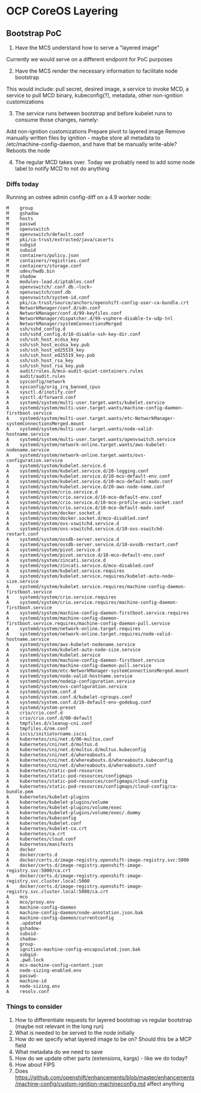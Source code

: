 # OCP CoreOS Layering

## Bootstrap PoC

1. Have the MCS understand how to serve a "layered image"

Currently we would serve on a different endpoint for PoC purposes

2. Have the MCS render the necessary information to facilitate node bootstrap

This would include: pull secret, desired image, a service to invoke MCD, a service to pull MCD binary, kubeconfig(?), metadata, other non-ignition customizations

3. The service runs between bootstrap and before kubelet runs to consume those changes, namely:

Add non-ignition customizations
Prepare pivot to layered image
Remove manually written files by ignition - maybe store all metadata to /etc/machine-config-daemon, and have that be manually write-able?
Reboots the node

4. The regular MCD takes over. Today we probably need to add some node label to notify MCD to not do anything

### Diffs today

Running an ostree admin config-diff on a 4.9 worker node:

```
M    group
M    gshadow
M    hosts
M    passwd
M    openvswitch
M    openvswitch/default.conf
M    pki/ca-trust/extracted/java/cacerts
M    subgid
M    subuid
M    containers/policy.json
M    containers/registries.conf
M    containers/storage.conf
M    udev/hwdb.bin
M    shadow
A    modules-load.d/iptables.conf
A    openvswitch/.conf.db.~lock~
A    openvswitch/conf.db
A    openvswitch/system-id.conf
A    pki/ca-trust/source/anchors/openshift-config-user-ca-bundle.crt
A    NetworkManager/conf.d/sdn.conf
A    NetworkManager/conf.d/99-keyfiles.conf
A    NetworkManager/dispatcher.d/99-vsphere-disable-tx-udp-tnl
A    NetworkManager/systemConnectionsMerged
A    ssh/sshd_config.d
A    ssh/sshd_config.d/10-disable-ssh-key-dir.conf
A    ssh/ssh_host_ecdsa_key
A    ssh/ssh_host_ecdsa_key.pub
A    ssh/ssh_host_ed25519_key
A    ssh/ssh_host_ed25519_key.pub
A    ssh/ssh_host_rsa_key
A    ssh/ssh_host_rsa_key.pub
A    audit/rules.d/mco-audit-quiet-containers.rules
A    audit/audit.rules
A    sysconfig/network
A    sysconfig/orig_irq_banned_cpus
A    sysctl.d/inotify.conf
A    sysctl.d/forward.conf
A    systemd/system/multi-user.target.wants/kubelet.service
A    systemd/system/multi-user.target.wants/machine-config-daemon-firstboot.service
A    systemd/system/multi-user.target.wants/etc-NetworkManager-systemConnectionsMerged.mount
A    systemd/system/multi-user.target.wants/node-valid-hostname.service
A    systemd/system/multi-user.target.wants/openvswitch.service
A    systemd/system/network-online.target.wants/aws-kubelet-nodename.service
A    systemd/system/network-online.target.wants/ovs-configuration.service
A    systemd/system/kubelet.service.d
A    systemd/system/kubelet.service.d/20-logging.conf
A    systemd/system/kubelet.service.d/10-mco-default-env.conf
A    systemd/system/kubelet.service.d/10-mco-default-madv.conf
A    systemd/system/kubelet.service.d/20-aws-node-name.conf
A    systemd/system/crio.service.d
A    systemd/system/crio.service.d/10-mco-default-env.conf
A    systemd/system/crio.service.d/10-mco-profile-unix-socket.conf
A    systemd/system/crio.service.d/10-mco-default-madv.conf
A    systemd/system/docker.socket.d
A    systemd/system/docker.socket.d/mco-disabled.conf
A    systemd/system/ovs-vswitchd.service.d
A    systemd/system/ovs-vswitchd.service.d/10-ovs-vswitchd-restart.conf
A    systemd/system/ovsdb-server.service.d
A    systemd/system/ovsdb-server.service.d/10-ovsdb-restart.conf
A    systemd/system/pivot.service.d
A    systemd/system/pivot.service.d/10-mco-default-env.conf
A    systemd/system/zincati.service.d
A    systemd/system/zincati.service.d/mco-disabled.conf
A    systemd/system/kubelet.service.requires
A    systemd/system/kubelet.service.requires/kubelet-auto-node-size.service
A    systemd/system/kubelet.service.requires/machine-config-daemon-firstboot.service
A    systemd/system/crio.service.requires
A    systemd/system/crio.service.requires/machine-config-daemon-firstboot.service
A    systemd/system/machine-config-daemon-firstboot.service.requires
A    systemd/system/machine-config-daemon-firstboot.service.requires/machine-config-daemon-pull.service
A    systemd/system/network-online.target.requires
A    systemd/system/network-online.target.requires/node-valid-hostname.service
A    systemd/system/aws-kubelet-nodename.service
A    systemd/system/kubelet-auto-node-size.service
A    systemd/system/kubelet.service
A    systemd/system/machine-config-daemon-firstboot.service
A    systemd/system/machine-config-daemon-pull.service
A    systemd/system/etc-NetworkManager-systemConnectionsMerged.mount
A    systemd/system/node-valid-hostname.service
A    systemd/system/nodeip-configuration.service
A    systemd/system/ovs-configuration.service
A    systemd/system.conf.d
A    systemd/system.conf.d/kubelet-cgroups.conf
A    systemd/system.conf.d/10-default-env-godebug.conf
A    systemd/system-preset
A    crio/crio.conf.d
A    crio/crio.conf.d/00-default
A    tmpfiles.d/cleanup-cni.conf
A    tmpfiles.d/nm.conf
A    iscsi/initiatorname.iscsi
A    kubernetes/cni/net.d/00-multus.conf
A    kubernetes/cni/net.d/multus.d
A    kubernetes/cni/net.d/multus.d/multus.kubeconfig
A    kubernetes/cni/net.d/whereabouts.d
A    kubernetes/cni/net.d/whereabouts.d/whereabouts.kubeconfig
A    kubernetes/cni/net.d/whereabouts.d/whereabouts.conf
A    kubernetes/static-pod-resources
A    kubernetes/static-pod-resources/configmaps
A    kubernetes/static-pod-resources/configmaps/cloud-config
A    kubernetes/static-pod-resources/configmaps/cloud-config/ca-bundle.pem
A    kubernetes/kubelet-plugins
A    kubernetes/kubelet-plugins/volume
A    kubernetes/kubelet-plugins/volume/exec
A    kubernetes/kubelet-plugins/volume/exec/.dummy
A    kubernetes/kubeconfig
A    kubernetes/kubelet.conf
A    kubernetes/kubelet-ca.crt
A    kubernetes/ca.crt
A    kubernetes/cloud.conf
A    kubernetes/manifests
A    docker
A    docker/certs.d
A    docker/certs.d/image-registry.openshift-image-registry.svc:5000
A    docker/certs.d/image-registry.openshift-image-registry.svc:5000/ca.crt
A    docker/certs.d/image-registry.openshift-image-registry.svc.cluster.local:5000
A    docker/certs.d/image-registry.openshift-image-registry.svc.cluster.local:5000/ca.crt
A    mco
A    mco/proxy.env
A    machine-config-daemon
A    machine-config-daemon/node-annotation.json.bak
A    machine-config-daemon/currentconfig
A    .updated
A    gshadow-
A    subuid-
A    shadow-
A    group-
A    ignition-machine-config-encapsulated.json.bak
A    subgid-
A    .pwd.lock
A    mcs-machine-config-content.json
A    node-sizing-enabled.env
A    passwd-
A    machine-id
A    node-sizing.env
A    resolv.conf
```

### Things to consider

1. How to differentiate requests for layered bootstrap vs regular bootstrap (maybe not relevant in the long run)
1. What is needed to be served to the node initially
1. How do we specify what layered image to be on? Should this be a MCP field
1. What metadata do we need to save
1. How do we update other parts (extensions, kargs) - like we do today?
1. How about FIPS
1. Does https://github.com/openshift/enhancements/blob/master/enhancements/machine-config/custom-ignition-machineconfig.md affect anything
